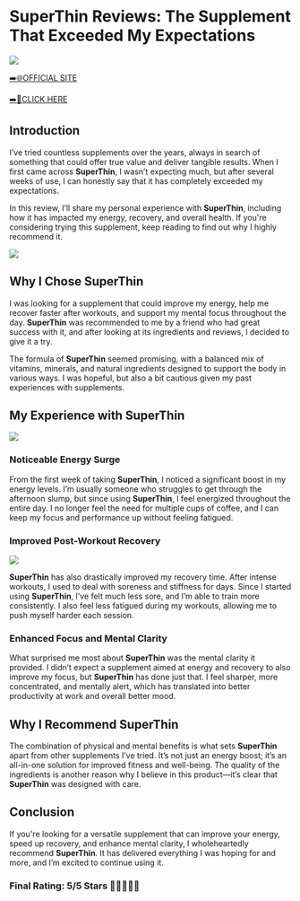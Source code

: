 # **SuperThin Reviews**: The Supplement That Exceeded My Expectations

[![](https://static.vecteezy.com/system/resources/thumbnails/019/896/014/small/buy-now-gradient-button-with-cart-symbol-buy-now-illustration-png.png)](https://edetoop.top/lander/sugarpreland-1/superthin.html) 

[➡️🌐OFFICIAL SITE](https://edetoop.top/lander/sugarpreland-1/superthin.html) 

[➡️🔗CLICK HERE](https://edetoop.top/lander/sugarpreland-1/superthin.html) 


## Introduction

I’ve tried countless supplements over the years, always in search of something that could offer true value and deliver tangible results. When I first came across **SuperThin**, I wasn’t expecting much, but after several weeks of use, I can honestly say that it has completely exceeded my expectations.

In this review, I’ll share my personal experience with **SuperThin**, including how it has impacted my energy, recovery, and overall health. If you're considering trying this supplement, keep reading to find out why I highly recommend it.

[![](https://wallpapers.com/images/hd/red-order-now-button-udg4jcj4arvn8b0n-2.png)](https://edetoop.top/lander/sugarpreland-1/superthin.html)  

## Why I Chose **SuperThin**

I was looking for a supplement that could improve my energy, help me recover faster after workouts, and support my mental focus throughout the day. **SuperThin** was recommended to me by a friend who had great success with it, and after looking at its ingredients and reviews, I decided to give it a try.

The formula of **SuperThin** seemed promising, with a balanced mix of vitamins, minerals, and natural ingredients designed to support the body in various ways. I was hopeful, but also a bit cautious given my past experiences with supplements.

## My Experience with **SuperThin**

[![](https://static.vecteezy.com/system/resources/thumbnails/019/896/014/small/buy-now-gradient-button-with-cart-symbol-buy-now-illustration-png.png)](https://edetoop.top/lander/sugarpreland-1/superthin.html)

### Noticeable Energy Surge

From the first week of taking **SuperThin**, I noticed a significant boost in my energy levels. I’m usually someone who struggles to get through the afternoon slump, but since using **SuperThin**, I feel energized throughout the entire day. I no longer feel the need for multiple cups of coffee, and I can keep my focus and performance up without feeling fatigued.

### Improved Post-Workout Recovery

[![](https://wallpapers.com/images/hd/red-order-now-button-udg4jcj4arvn8b0n-2.png)](https://edetoop.top/lander/sugarpreland-1/superthin.html)  

**SuperThin** has also drastically improved my recovery time. After intense workouts, I used to deal with soreness and stiffness for days. Since I started using **SuperThin**, I’ve felt much less sore, and I’m able to train more consistently. I also feel less fatigued during my workouts, allowing me to push myself harder each session.

### Enhanced Focus and Mental Clarity

What surprised me most about **SuperThin** was the mental clarity it provided. I didn’t expect a supplement aimed at energy and recovery to also improve my focus, but **SuperThin** has done just that. I feel sharper, more concentrated, and mentally alert, which has translated into better productivity at work and overall better mood.

## Why I Recommend **SuperThin**

The combination of physical and mental benefits is what sets **SuperThin** apart from other supplements I’ve tried. It’s not just an energy boost; it’s an all-in-one solution for improved fitness and well-being. The quality of the ingredients is another reason why I believe in this product—it’s clear that **SuperThin** was designed with care.

## Conclusion

If you're looking for a versatile supplement that can improve your energy, speed up recovery, and enhance mental clarity, I wholeheartedly recommend **SuperThin**. It has delivered everything I was hoping for and more, and I’m excited to continue using it.

### Final Rating: 5/5 Stars 🌟🌟🌟🌟🌟

